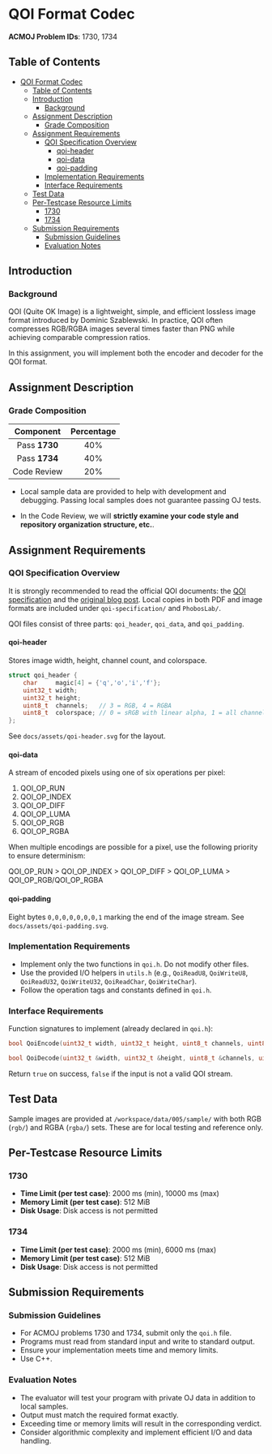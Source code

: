# QOI Format Codec

**ACMOJ Problem IDs**: 1730, 1734

## Table of Contents

- [QOI Format Codec](#qoi-format-codec)
  - [Table of Contents](#table-of-contents)
  - [Introduction](#introduction)
    - [Background](#background)
  - [Assignment Description](#assignment-description)
    - [Grade Composition](#grade-composition)
  - [Assignment Requirements](#assignment-requirements)
    - [QOI Specification Overview](#qoi-specification-overview)
      - [qoi-header](#qoi-header)
      - [qoi-data](#qoi-data)
      - [qoi-padding](#qoi-padding)
    - [Implementation Requirements](#implementation-requirements)
    - [Interface Requirements](#interface-requirements)
  - [Test Data](#test-data)
  - [Per-Testcase Resource Limits](#per-testcase-resource-limits)
    - [1730](#1730)
    - [1734](#1734)
  - [Submission Requirements](#submission-requirements)
    - [Submission Guidelines](#submission-guidelines)
    - [Evaluation Notes](#evaluation-notes)

## Introduction

### Background

QOI (Quite OK Image) is a lightweight, simple, and efficient lossless image format introduced by Dominic Szablewski. In practice, QOI often compresses RGB/RGBA images several times faster than PNG while achieving comparable compression ratios.

In this assignment, you will implement both the encoder and decoder for the QOI format.

## Assignment Description

### Grade Composition

| Component | Percentage |
| :--: | :--: |
| Pass **1730** | 40% |
| Pass **1734** | 40% |
| Code Review | 20% |

- Local sample data are provided to help with development and debugging. Passing local samples does not guarantee passing OJ tests.

- In the Code Review, we will **strictly examine your code style and repository organization structure, etc.**. 

## Assignment Requirements

### QOI Specification Overview

It is strongly recommended to read the official QOI documents: the [QOI specification](https://qoiformat.org/qoi-specification.pdf) and the [original blog post](https://phoboslab.org/log/2021/11/qoi-fast-lossless-image-compression). Local copies in both PDF and image formats are included under `qoi-specification/` and `PhobosLab/`.

QOI files consist of three parts: `qoi_header`, `qoi_data`, and `qoi_padding`.

#### qoi-header

Stores image width, height, channel count, and colorspace.

```cpp
struct qoi_header {
    char     magic[4] = {'q','o','i','f'};
    uint32_t width;
    uint32_t height;
    uint8_t  channels;   // 3 = RGB, 4 = RGBA
    uint8_t  colorspace; // 0 = sRGB with linear alpha, 1 = all channels linear
};
```

See `docs/assets/qoi-header.svg` for the layout.

#### qoi-data

A stream of encoded pixels using one of six operations per pixel:

1. QOI_OP_RUN
2. QOI_OP_INDEX
3. QOI_OP_DIFF
4. QOI_OP_LUMA
5. QOI_OP_RGB
6. QOI_OP_RGBA

When multiple encodings are possible for a pixel, use the following priority to ensure determinism:

QOI_OP_RUN > QOI_OP_INDEX > QOI_OP_DIFF > QOI_OP_LUMA > QOI_OP_RGB/QOI_OP_RGBA

#### qoi-padding

Eight bytes `0,0,0,0,0,0,0,1` marking the end of the image stream. See `docs/assets/qoi-padding.svg`.

### Implementation Requirements

- Implement only the two functions in `qoi.h`. Do not modify other files.
- Use the provided I/O helpers in `utils.h` (e.g., `QoiReadU8`, `QoiWriteU8`, `QoiReadU32`, `QoiWriteU32`, `QoiReadChar`, `QoiWriteChar`).
- Follow the operation tags and constants defined in `qoi.h`.

### Interface Requirements

Function signatures to implement (already declared in `qoi.h`):

```cpp
bool QoiEncode(uint32_t width, uint32_t height, uint8_t channels, uint8_t colorspace = 0);

bool QoiDecode(uint32_t &width, uint32_t &height, uint8_t &channels, uint8_t &colorspace);
```

Return `true` on success, `false` if the input is not a valid QOI stream.

## Test Data

Sample images are provided at `/workspace/data/005/sample/` with both RGB (`rgb/`) and RGBA (`rgba/`) sets. These are for local testing and reference only.

## Per-Testcase Resource Limits

### 1730

- **Time Limit (per test case)**: 2000 ms (min), 10000 ms (max)
- **Memory Limit (per test case)**: 512 MiB
- **Disk Usage**: Disk access is not permitted

### 1734

- **Time Limit (per test case)**: 2000 ms (min), 6000 ms (max)
- **Memory Limit (per test case)**: 512 MiB
- **Disk Usage**: Disk access is not permitted

## Submission Requirements

### Submission Guidelines

- For ACMOJ problems 1730 and 1734, submit only the `qoi.h` file.
- Programs must read from standard input and write to standard output.
- Ensure your implementation meets time and memory limits.
- Use C++.

### Evaluation Notes

- The evaluator will test your program with private OJ data in addition to local samples.
- Output must match the required format exactly.
- Exceeding time or memory limits will result in the corresponding verdict.
- Consider algorithmic complexity and implement efficient I/O and data handling.
